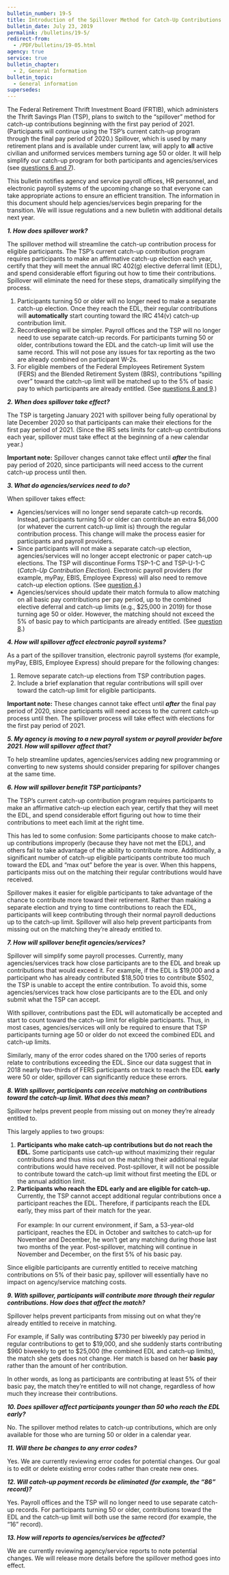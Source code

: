 ```yaml
---
bulletin_number: 19-5
title: Introduction of the Spillover Method for Catch-Up Contributions to the Thrift Savings Plan
bulletin_date: July 23, 2019
permalink: /bulletins/19-5/
redirect-from:
  - /PDF/bulletins/19-05.html
agency: true
service: true
bulletin_chapter:
  - 2, General Information
bulletin_topic:
  - General information
supersedes:
---
```


<p>The Federal Retirement Thrift Investment Board (FRTIB), which administers the Thrift Savings Plan (TSP), plans to switch to the “spillover” method for catch-up contributions beginning with the first pay period of 2021. (Participants will continue using the TSP’s current catch-up program through the final pay period of 2020.) Spillover, which is used by many retirement plans and is available under current law, will apply to <b>all</b> active civilian and uniformed services members turning age 50 or older. It will help simplify our catch-up program for both participants and agencies/services (see <a href="#questions-6-and-7">questions 6 and 7</a>).</p>
<p>This bulletin notifies agency and service payroll offices, HR personnel, and electronic payroll systems of the upcoming change so that everyone can take appropriate actions to ensure an efficient transition. The information in this document should help agencies/services begin preparing for the transition. We will issue regulations and a new bulletin with additional details next year.</p>
<p><b><i>1. How does spillover work?</i></b></p>
<p>The spillover method will streamline the catch-up contribution process for eligible participants. The TSP’s current catch-up contribution program requires participants to make an affirmative catch-up election each year, certify that they will meet the annual IRC 402(g) elective deferral limit (EDL), and spend considerable effort figuring out how to time their contributions. Spillover will eliminate the need for these steps, dramatically simplifying the process.</p>
<ol class="decimal">
<li>Participants turning 50 or older will no longer need to make a separate catch-up election. Once they reach the EDL, their regular contributions will <b>automatically</b> start counting toward the IRC 414(v) catch-up contribution limit.</li>
<li>Recordkeeping will be simpler. Payroll offices and the TSP will no longer need to use separate catch-up records. For participants turning 50 or older, contributions toward the EDL and the catch-up limit will use the same record. This will not pose any issues for tax reporting as the two are already combined on participant W-2s.</li>
<li>For eligible members of the Federal Employees Retirement System (FERS) and the Blended Retirement System (BRS), contributions “spilling over” toward the catch-up limit will be matched up to the 5% of basic pay to which participants are already entitled. (See <a href="#questions-8-and-9">questions 8 and 9</a>.)</li>
</ol>
<p><b><i>2. When does spillover take effect?</i></b></p>
<p>The TSP is targeting January 2021 with spillover being fully operational by late December 2020 so that participants can make their elections for the first pay period of 2021. (Since the IRS sets limits for catch-up contributions each year, spillover must take effect at the beginning of a new calendar year.)</p>
<p><b>Important note:</b> Spillover changes cannot take effect until <b><i>after</i></b> the final pay period of 2020, since participants will need access to the current catch-up process until then.</p>
<p><b><i>3. What do agencies/services need to do?</i></b></p>
<p>When spillover takes effect:</p>
<ul class="subPageList">
<li>Agencies/services will no longer send separate catch-up records. Instead, participants turning 50 or older can contribute an extra $6,000 (or whatever the current catch-up limit is) through the regular contribution process. This change will make the process easier for participants and payroll providers.</li>
<li>Since participants will not make a separate catch-up election, agencies/services will no longer accept electronic or paper catch-up elections. The TSP will discontinue Forms TSP-1-C and TSP-U-1-C (<i>Catch-Up Contribution Election</i>). Electronic payroll providers (for example, myPay, EBIS, Employee Express) will also need to remove catch-up election options. (See <a href="#question-4">question 4</a>.)</li>
<li>Agencies/services should update their match formula to allow matching on all basic pay contributions per pay period, up to the combined elective deferral and catch-up limits (e.g., $25,000 in 2019) for those turning age 50 or older. However, the matching should not exceed the 5% of basic pay to which participants are already entitled. (See <a href="#questions-8-and-9">question 8</a>.)</li>
</ul>
<p id="question-4"><b><i>4. How will spillover affect electronic payroll systems?</i></b></p>
<p>As a part of the spillover transition, electronic payroll systems (for example, myPay, EBIS, Employee Express) should prepare for the following changes:</p>
<ol class="decimal">
<li>Remove separate catch-up elections from TSP contribution pages.</li>
<li>Include a brief explanation that regular contributions will spill over toward the catch-up limit for eligible participants.</li>
</ol>
<p><b>Important note:</b> These changes cannot take effect until <b><i>after</i></b> the final pay period of 2020, since participants will need access to the current catch-up process until then. The spillover process will take effect with elections for the first pay period of 2021.</p>
<p><b><i>5. My agency is moving to a new payroll system or payroll provider before 2021. How will spillover affect that?</i></b></p>
<p>To help streamline updates, agencies/services adding new programming or converting to new systems should consider preparing for spillover changes at the same time.</p>
<p id="questions-6-and-7"><b><i>6. How will spillover benefit TSP participants?</i></b></p>
<p>The TSP’s current catch-up contribution program requires participants to make an affirmative catch-up election each year, certify that they will meet the EDL, and spend considerable effort figuring out how to time their contributions to meet each limit at the right time.</p>
<p>This has led to some confusion: Some participants choose to make catch-up contributions improperly (because they have not met the EDL), and others fail to take advantage of the ability to contribute more. Additionally, a significant number of catch-up eligible participants contribute too much toward the EDL and “max out” before the year is over. When this happens, participants miss out on the matching their regular contributions would have received.</p>
<p>Spillover makes it easier for eligible participants to take advantage of the chance to contribute more toward their retirement. Rather than making a separate election and trying to time contributions to reach the EDL, participants will keep contributing through their normal payroll deductions up to the catch-up limit. Spillover will also help prevent participants from missing out on the matching they’re already entitled to.</p>
<p><b><i>7. How will spillover benefit agencies/services?</i></b></p>
<p>Spillover will simplify some payroll processes. Currently, many agencies/services track how close participants are to the EDL and break up contributions that would exceed it. For example, if the EDL is $19,000 and a participant who has already contributed $18,500 tries to contribute $502, the TSP is unable to accept the entire contribution. To avoid this, some agencies/services track how close participants are to the EDL and only submit what the TSP can accept.</p>
<p>With spillover, contributions past the EDL will automatically be accepted and start to count toward the catch-up limit for eligible participants. Thus, in most cases, agencies/services will only be required to ensure that TSP participants turning age 50 or older do not exceed the combined EDL and catch-up limits.</p>
<p>Similarly, many of the error codes shared on the 1700 series of reports relate to contributions exceeding the EDL. Since our data suggest that in 2018 nearly two-thirds of FERS participants on track to reach the EDL <b>early</b> were 50 or older, spillover can significantly reduce these errors.</p>
<p id="questions-8-and-9"><b><i>8. With spillover, participants can receive matching on contributions toward the catch-up limit. What does this mean? </i></b></p>
<p>Spillover helps prevent people from missing out on money they’re already entitled to.</p>
<p>This largely applies to two groups:</p>
<ol class="decimal">
<li><b>Participants who make catch-up contributions but do not reach the EDL.</b> Some participants use catch-up without maximizing their regular contributions and thus miss out on the matching their additional regular contributions would have received. Post-spillover, it will not be possible to contribute toward the catch-up limit without first meeting the EDL <span><span class="Apple-converted-space"></span></span><span>or the<span class="Apple-converted-space">&nbsp;</span></span><span>annual addition limit.</span></li>
<li><b>Participants who reach the EDL early and are eligible for catch-up.</b> Currently, the TSP cannot accept additional regular contributions once a participant reaches the EDL. Therefore, if participants reach the EDL early, they miss part of their match for the year.<br><br>For example: In our current environment, if Sam, a 53-year-old participant, reaches the EDL in October and switches to catch-up for November and December, he won’t get any matching during those last two months of the year. Post-spillover, matching will continue in November and December, on the first 5% of his basic pay.</li>
</ol>
<p>Since eligible participants are currently entitled to receive matching contributions on 5% of their basic pay, spillover will essentially have no impact on agency/service matching costs.</p>
<p><b><i>9. With spillover, participants will contribute more through their regular contributions.&nbsp;How does that affect the match?</i></b></p>
<p>Spillover helps prevent participants from missing out on what they’re already entitled to<i> </i>receive in matching.</p>
<p>For example, if Sally was contributing $730 per biweekly pay period in regular contributions to get to $19,000, and she suddenly starts contributing $960 biweekly to get to $25,000 (the combined EDL and catch-up limits), the match she gets does not change. Her match is based on her <b>basic pay</b> rather than the amount of her contribution.</p>
<p>In other words, as long as participants are contributing at least 5% of their basic pay, the match they’re entitled to will not change, regardless of how much they increase their contributions.</p>

<p><b><i>10. Does spillover affect participants younger than 50 who reach the EDL early?</i></b></p>
<p>No. The spillover method relates to catch-up contributions, which are only available for those who are turning 50 or older in a calendar year.</p>
<p></p>
<p><b><i>11. Will there be changes to any error codes?</i></b></p>
<p>Yes. We are currently reviewing error codes for potential changes. Our goal is to edit or delete existing error codes rather than create new ones.</p>
<p></p>
<p><b><i>12. Will catch-up payment records be eliminated (for example, the “86” record)?</i></b></p>
<p>Yes. Payroll offices and the TSP will no longer need to use separate catch-up records. For participants turning 50 or older, contributions toward the EDL and the catch-up limit will both use the same record (for example, the “16” record).</p>
<p></p>
<p><b><i>13. How will reports to agencies/services be affected?</i></b></p>
<p>We are currently reviewing agency/service reports to note potential changes. We will release more details before the spillover method goes into effect.</p>


<!-- CONTENT END -->
